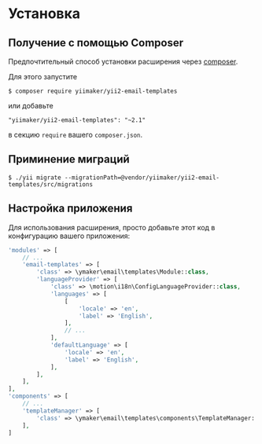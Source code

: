 Установка
=========

## Получение с помощью Composer

Предпочтительный способ установки расширения через [composer](http://getcomposer.org/download/).

Для этого запустите

```
$ composer require yiimaker/yii2-email-templates
```

или добавьте

```
"yiimaker/yii2-email-templates": "~2.1"
````

в секцию `require` вашего `composer.json`.

## Приминение миграций
```
$ ./yii migrate --migrationPath=@vendor/yiimaker/yii2-email-templates/src/migrations
```

## Настройка приложения

Для использования расширения, просто добавьте этот код в конфигурацию вашего приложения:

```php
'modules' => [
    // ...
    'email-templates' => [
        'class' => \ymaker\email\templates\Module::class,
        'languageProvider' => [
            'class' => \motion\i18n\ConfigLanguageProvider::class,
            'languages' => [
                [
                    'locale' => 'en',
                    'label' => 'English',
                ],
                // ...
            ],
            'defaultLanguage' => [
                'locale' => 'en',
                'label' => 'English',
            ],
        ],
    ],
],
'components' => [
    // ...
    'templateManager' => [
        'class' => \ymaker\email\templates\components\TemplateManager::class,
    ],
]
```